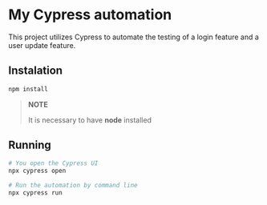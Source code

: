 # My Cypress automation 

This project utilizes Cypress to automate the testing of a login feature and a user update feature.

## Instalation
```bash
npm install
```
>**NOTE**
>
>It is necessary to have **node** installed

## Running
```bash
# You open the Cypress UI
npx cypress open

# Run the automation by command line
npx cypress run
```